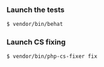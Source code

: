 ### Launch the tests

```bash 
$ vendor/bin/behat
```

### Launch CS fixing

```bash 
$ vendor/bin/php-cs-fixer fix
```
